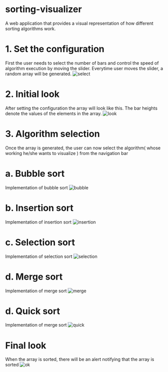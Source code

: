 # sorting-visualizer
A web application that provides a visual representation of how different sorting algorithms work. 

# 1. Set the configuration
First the user needs to select the number of bars and control the speed of algorithm execution by moving the slider. Everytime user moves the slider, a random array
will be generated.
![select](https://user-images.githubusercontent.com/64454764/116239316-226aa900-a780-11eb-89ed-cd815156e42f.JPG)

# 2. Initial look
After setting the configuration the array will look like this. The bar heights denote the values of the elements in the array.
![look](https://user-images.githubusercontent.com/64454764/116239365-2d253e00-a780-11eb-8091-cd8fe69248ca.JPG)

# 3. Algorithm selection
Once the array is generated, the user can now select the algorithm( whose working he/she wants to visualize ) from the navigation bar

# a. Bubble sort
Implementation of bubble sort
![bubble](https://user-images.githubusercontent.com/64454764/116239322-24346c80-a780-11eb-9407-5981d68bcd94.JPG)

# b. Insertion sort
Implementation of insertion sort
![insertion](https://user-images.githubusercontent.com/64454764/116239339-272f5d00-a780-11eb-8681-257aa4f23643.JPG)

# c. Selection sort
Implementation of selection sort
![selection](https://user-images.githubusercontent.com/64454764/116239349-2991b700-a780-11eb-99d4-fc58b1f83add.JPG)

# d. Merge sort
Implementation of merge sort
![merge](https://user-images.githubusercontent.com/64454764/116239359-2b5b7a80-a780-11eb-8105-e74aaec7fdc9.JPG)

# d. Quick sort
Implementation of merge sort
![quick](https://user-images.githubusercontent.com/64454764/116239361-2bf41100-a780-11eb-95eb-2363caa4cc51.JPG)

# Final look
When the array is sorted, there will be an alert notifying that the array is sorted
![ok](https://user-images.githubusercontent.com/64454764/116239369-2e566b00-a780-11eb-82bf-bfd53b3ccfd5.JPG)



